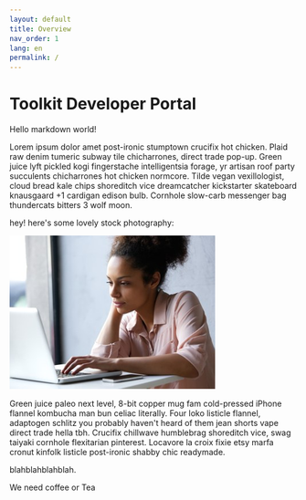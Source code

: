 ```yaml
---
layout: default
title: Overview
nav_order: 1
lang: en
permalink: /
---
```


# Toolkit Developer Portal

Hello markdown world!

Lorem ipsum dolor amet post-ironic stumptown crucifix hot chicken. Plaid raw denim tumeric subway tile chicharrones, direct trade pop-up. Green juice lyft pickled kogi fingerstache intelligentsia forage, yr artisan roof party succulents chicharrones hot chicken normcore. Tilde vegan vexillologist, cloud bread kale chips shoreditch vice dreamcatcher kickstarter skateboard knausgaard +1 cardigan edison bulb. Cornhole slow-carb messenger bag thundercats bitters 3 wolf moon.


hey! here's some lovely stock photography:

![violet](images/violet.jpg)

Green juice paleo next level, 8-bit copper mug fam cold-pressed iPhone flannel kombucha man bun celiac literally. Four loko listicle flannel, adaptogen schlitz you probably haven't heard of them jean shorts vape direct trade hella tbh. Crucifix chillwave humblebrag shoreditch vice, swag taiyaki cornhole flexitarian pinterest. Locavore la croix fixie etsy marfa cronut kinfolk listicle post-ironic shabby chic readymade.

blahblahblahblah.

We need coffee or Tea

